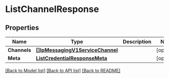 # ListChannelResponse

## Properties

Name | Type | Description | Notes
------------ | ------------- | ------------- | -------------
**Channels** | [**[]IpMessagingV1ServiceChannel**](ip_messaging.v1.service.channel.md) |  | [optional] 
**Meta** | [**ListCredentialResponseMeta**](ListCredentialResponse_meta.md) |  | [optional] 

[[Back to Model list]](../README.md#documentation-for-models) [[Back to API list]](../README.md#documentation-for-api-endpoints) [[Back to README]](../README.md)


